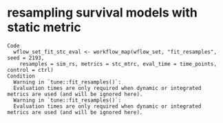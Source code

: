 # resampling survival models with static metric

    Code
      wflow_set_fit_stc_eval <- workflow_map(wflow_set, "fit_resamples", seed = 2193,
        resamples = sim_rs, metrics = stc_mtrc, eval_time = time_points, control = ctrl)
    Condition
      Warning in `tune::fit_resamples()`:
      Evaluation times are only required when dynamic or integrated metrics are used (and will be ignored here).
      Warning in `tune::fit_resamples()`:
      Evaluation times are only required when dynamic or integrated metrics are used (and will be ignored here).

